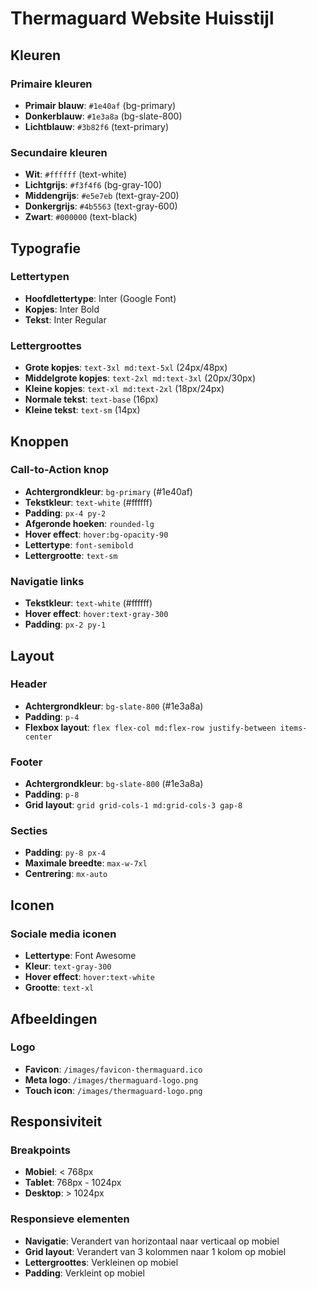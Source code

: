 # Thermaguard Website Huisstijl

## Kleuren

### Primaire kleuren
- **Primair blauw**: `#1e40af` (bg-primary)
- **Donkerblauw**: `#1e3a8a` (bg-slate-800)
- **Lichtblauw**: `#3b82f6` (text-primary)

### Secundaire kleuren
- **Wit**: `#ffffff` (text-white)
- **Lichtgrijs**: `#f3f4f6` (bg-gray-100)
- **Middengrijs**: `#e5e7eb` (text-gray-200)
- **Donkergrijs**: `#4b5563` (text-gray-600)
- **Zwart**: `#000000` (text-black)

## Typografie

### Lettertypen
- **Hoofdlettertype**: Inter (Google Font)
- **Kopjes**: Inter Bold
- **Tekst**: Inter Regular

### Lettergroottes
- **Grote kopjes**: `text-3xl md:text-5xl` (24px/48px)
- **Middelgrote kopjes**: `text-2xl md:text-3xl` (20px/30px)
- **Kleine kopjes**: `text-xl md:text-2xl` (18px/24px)
- **Normale tekst**: `text-base` (16px)
- **Kleine tekst**: `text-sm` (14px)

## Knoppen

### Call-to-Action knop
- **Achtergrondkleur**: `bg-primary` (#1e40af)
- **Tekstkleur**: `text-white` (#ffffff)
- **Padding**: `px-4 py-2`
- **Afgeronde hoeken**: `rounded-lg`
- **Hover effect**: `hover:bg-opacity-90`
- **Lettertype**: `font-semibold`
- **Lettergrootte**: `text-sm`

### Navigatie links
- **Tekstkleur**: `text-white` (#ffffff)
- **Hover effect**: `hover:text-gray-300`
- **Padding**: `px-2 py-1`

## Layout

### Header
- **Achtergrondkleur**: `bg-slate-800` (#1e3a8a)
- **Padding**: `p-4`
- **Flexbox layout**: `flex flex-col md:flex-row justify-between items-center`

### Footer
- **Achtergrondkleur**: `bg-slate-800` (#1e3a8a)
- **Padding**: `p-8`
- **Grid layout**: `grid grid-cols-1 md:grid-cols-3 gap-8`

### Secties
- **Padding**: `py-8 px-4`
- **Maximale breedte**: `max-w-7xl`
- **Centrering**: `mx-auto`

## Iconen

### Sociale media iconen
- **Lettertype**: Font Awesome
- **Kleur**: `text-gray-300`
- **Hover effect**: `hover:text-white`
- **Grootte**: `text-xl`

## Afbeeldingen

### Logo
- **Favicon**: `/images/favicon-thermaguard.ico`
- **Meta logo**: `/images/thermaguard-logo.png`
- **Touch icon**: `/images/thermaguard-logo.png`

## Responsiviteit

### Breakpoints
- **Mobiel**: < 768px
- **Tablet**: 768px - 1024px
- **Desktop**: > 1024px

### Responsieve elementen
- **Navigatie**: Verandert van horizontaal naar verticaal op mobiel
- **Grid layout**: Verandert van 3 kolommen naar 1 kolom op mobiel
- **Lettergroottes**: Verkleinen op mobiel
- **Padding**: Verkleint op mobiel 